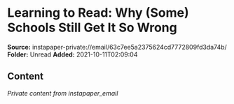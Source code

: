 # Learning to Read: Why (Some) Schools Still Get It So Wrong

**Source:** instapaper-private://email/63c7ee5a2375624cd7772809fd3da74b/
**Folder:** Unread
**Added:** 2021-10-11T02:09:04




## Content
*Private content from instapaper_email*
